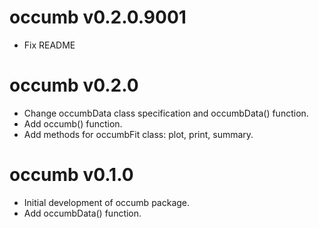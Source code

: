 # occumb v0.2.0.9001
* Fix README

# occumb v0.2.0
* Change occumbData class specification and occumbData() function.
* Add occumb() function.
* Add methods for occumbFit class: plot, print, summary.

# occumb v0.1.0
* Initial development of occumb package.
* Add occumbData() function.

